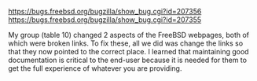 https://bugs.freebsd.org/bugzilla/show_bug.cgi?id=207356
https://bugs.freebsd.org/bugzilla/show_bug.cgi?id=207355

My group (table 10) changed 2 aspects of the FreeBSD webpages, both of which were broken links. To fix these, all we did was change the links so that they now pointed to the correct place. I learned that maintaining good documentation is critical to the end-user because it is needed for them to get the full experience of whatever you are providing.
